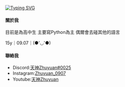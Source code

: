 <a href="https://git.io/typing-svg"><img src="https://readme-typing-svg.demolab.com?font=Fira+Code&pause=1000&color=351AF7&width=435&lines=Hi%2C+I'm+Zhuyuan.;The+Owner+of++ZhuyuanPractice;Here+is+my+Official+Github+Account" alt="Typing SVG" />
</a>

#### 關於我

目前是為高中生
主要寫Python為主 偶爾會去碰其他的語言

15y｜09.07｜(●'◡'●)

#### 聯絡我
- Discord:[天神Zhuyuan#0025](https://discord.com/users/550998924626886691)
- Instagram:[Zhuyuan_0907](https://www.instagram.com/zhuyuan_0907/)
- Youtube:[天神Zhuyuan](https://www.youtube.com/channel/UC8d14R1jSFpogkPSEkOMLxQ)
